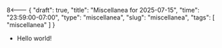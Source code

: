 8<--- { "draft": true, "title": "Miscellanea for 2025-07-15", "time": "23:59:00-07:00", "type": "miscellanea", "slug": "miscellanea", "tags": [ "miscellanea" ] }

- Hello world!
